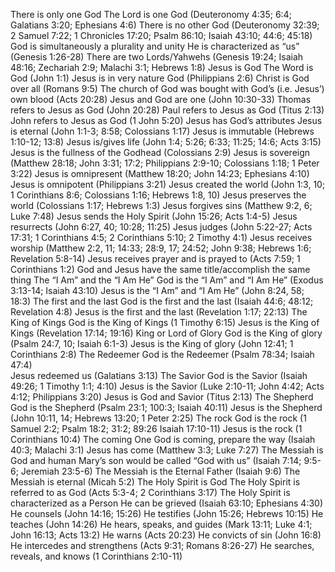 There is only one God
The Lord is one God (Deuteronomy 4:35; 6:4; Galatians 3:20; Ephesians 4:6)
There is no other God (Deuteronomy 32:39; 2 Samuel 7:22; 1 Chronicles 17:20; Psalm 86:10; Isaiah 43:10; 44:6; 45:18)
God is simultaneously a plurality and unity
He is characterized as “us” (Genesis 1:26-28)
There are two Lords/Yahwehs (Genesis 19:24; Isaiah 48:16; Zechariah 2:9; Malachi 3:1; Hebrews 1:8)
Jesus is God
The Word is God (John 1:1)
Jesus is in very nature God (Philippians 2:6)
Christ is God over all (Romans 9:5)
The church of God was bought with God’s (i.e. Jesus’) own blood (Acts 20:28)
Jesus and God are one (John 10:30-33)
Thomas refers to Jesus as God (John 20:28)
Paul refers to Jesus as God (Titus 2:13)
John refers to Jesus as God (1 John 5:20)
Jesus has God’s attributes
Jesus is eternal (John 1:1-3; 8:58; Colossians 1:17)
Jesus is immutable (Hebrews 1:10-12; 13:8)
Jesus is/gives life (John 1:4; 5:26; 6:33; 11:25; 14:6; Acts 3:15)
Jesus is the fullness of the Godhead (Colossians 2:9)
Jesus is sovereign (Matthew 28:18; John 3:31; 17:2; Philippians 2:9-10; Colossians 1:18; 1 Peter 3:22)
Jesus is omnipresent (Matthew 18:20; John 14:23; Ephesians 4:10)
Jesus is omnipotent (Philippians 3:21)
Jesus created the world (John 1:3, 10; 1 Corinthians 8:6; Colossians 1:16; Hebrews 1:8, 10)
Jesus preserves the world (Colossians 1:17; Hebrews 1:3)
Jesus forgives sins (Matthew 9:2, 6; Luke 7:48)
Jesus sends the Holy Spirit (John 15:26; Acts 1:4-5)
Jesus resurrects (John 6:27, 40; 10:28; 11:25)
Jesus judges (John 5:22-27; Acts 17:31; 1 Corinthians 4:5; 2 Corinthians 5:10; 2 Timothy 4:1)
Jesus receives worship (Matthew 2:2, 11; 14:33; 28:9, 17; 24:52; John 9:38; Hebrews 1:6; Revelation 5:8-14)
Jesus receives prayer and is prayed to (Acts 7:59; 1 Corinthians 1:2)
God and Jesus have the same title/accomplish the same thing
The “I Am” and the “I Am He”
God is the “I Am” and “I Am He” (Exodus 3:13-14; Isaiah 43:10)
Jesus is the “I Am” and “I Am He” (John 8:24, 58; 18:3)
The first and the last
God is the first and the last (Isaiah 44:6; 48:12; Revelation 4:8)
Jesus is the first and the last (Revelation 1:17; 22:13)
The King of Kings
God is the King of Kings (1 Timothy 6:15)
Jesus is the King of Kings (Revelation 17:14; 19:16)
King or Lord of Glory
God is the King of glory (Psalm 24:7, 10; Isaiah 6:1-3)
Jesus is the King of glory (John 12:41; 1 Corinthians 2:8)
The Redeemer
God is the Redeemer (Psalm 78:34; Isaiah 47:4)\
Jesus redeemed us (Galatians 3:13)
The Savior
God is the Savior (Isaiah 49:26; 1 Timothy 1:1; 4:10)
Jesus is the Savior (Luke 2:10-11; John 4:42; Acts 4:12; Philippians 3:20)
Jesus is God and Savior (Titus 2:13)
The Shepherd
God is the Shepherd (Psalm 23:1; 100:3; Isaiah 40:11)
Jesus is the Shepherd (John 10:11, 14; Hebrews 13:20; 1 Peter 2:25)
The rock
God is the rock (1 Samuel 2:2; Psalm 18:2; 31:2; 89:26 Isaiah 17:10-11)
Jesus is the rock (1 Corinthians 10:4)
The coming One
God is coming, prepare the way (Isaiah 40:3; Malachi 3:1)
Jesus has come (Matthew 3:3; Luke 7:27)
The Messiah is God and human
Mary’s son would be called “God with us” (Isaiah 7:14; 9:5-6; Jeremiah 23:5-6)
The Messiah is the Eternal Father (Isaiah 9:6)
The Messiah is eternal (Micah 5:2)
The Holy Spirit is God
The Holy Spirit is referred to as God (Acts 5:3-4; 2 Corinthians 3:17)
The Holy Spirit is characterized as a Person
He can be grieved (Isaiah 63:10; Ephesians 4:30)
He counsels (John 14:16; 15:26)
He testifies (John 15:26; Hebrews 10:15)
He teaches (John 14:26)
He hears, speaks, and guides (Mark 13:11; Luke 4:1; John 16:13; Acts 13:2)
He warns (Acts 20:23)
He convicts of sin (John 16:8)
He intercedes and strengthens (Acts 9:31; Romans 8:26-27)
He searches, reveals, and knows (1 Corinthians 2:10-11)
